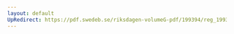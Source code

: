 ```yaml
---
layout: default
UpRedirect: https://pdf.swedeb.se/riksdagen-volumeG-pdf/199394/reg_199394/reg_199394_0131.pdf
---
```

